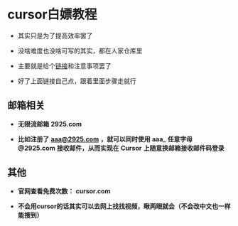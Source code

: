 # cursor白嫖教程

- 其实只是为了提高效率罢了
- 没啥难度也没啥可写的其实，都在人家仓库里
- 主要就是给个[链接](https://github.com/yuaotian/go-cursor-help/blob/master/README_CN.md)和注意事项罢了

- 好了上面链接自己点，跟着里面步骤走就行

## 邮箱相关

- **无限流邮箱** **2925.com**

- **比如注册了** **aaa@2925.com** **，就可以同时使用** **aaa_** **任意字母** **@2925.com** **接收邮件，从而实现在** **Cursor** **上随意换邮箱接收邮件码登录**

## 其他

- **官网查看免费次数：** **cursor.com**

- **不会用cursor的话其实可以去网上找找视频，瞅两眼就会（不会改中文也一样能搜到）**